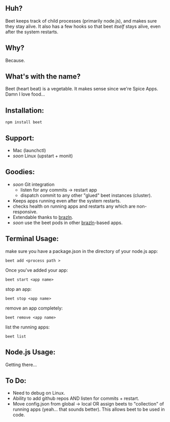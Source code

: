 Huh?
----

Beet keeps track of child processes (primarily node.js), and makes sure they stay alive. It also has a few hooks so that beet *itself* stays alive, even after the system restarts.

Why?
----

Because.

What's with the name?
---------------------

Beet (heart beat) is a vegetable. It makes sense since we're Spice Apps. Damn I love food...

Installation:
-------------

	npm install beet
	
Support:
-------

- Mac (launchctl)
- *soon* Linux (upstart + monit)


Goodies:
--------

- *soon* Git integration
	- listen for any commits -> restart app
	- dispatch commit to any other "glued" beet instances (cluster).
- Keeps apps running even after the system restarts. 
- checks health on running apps and restarts any which are non-responsive.
- Extendable thanks to [brazln](https://github.com/spiceapps/brazln). 
- *soon* use the beet pods in other [brazln](https://github.com/spiceapps/brazln)-based apps.


Terminal Usage:
-------------

make sure you have a package.json in the directory of your node.js app:

	beet add <process path > 
	
Once you've added your app:

	beet start <app name>
	
stop an app:

	beet stop <app name>
	
remove an app completely:
	
	beet remove <app name>
		
list the running apps:
	
	beet list
	
Node.js Usage:
--------------

Getting there...
	
To Do:
-----

- Need to debug on Linux.
- Ability to add github repos AND listen for commits + restart.
- Move config.json from global -> local OR assign beets to "collection" of running apps (yeah... that sounds better). This allows beet to be used in code. 
